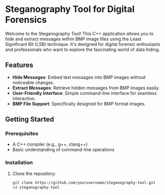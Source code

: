 # Steganography Tool for Digital Forensics

Welcome to the Steganography Tool! This C++ application allows you to hide and extract messages within BMP image files using the Least Significant Bit (LSB) technique. It's designed for digital forensic enthusiasts and professionals who want to explore the fascinating world of data hiding.

## Features

- **Hide Messages**: Embed text messages into BMP images without noticeable changes.
- **Extract Messages**: Retrieve hidden messages from BMP images easily.
- **User-Friendly Interface**: Simple command-line interface for seamless interaction.
- **BMP File Support**: Specifically designed for BMP format images.

## Getting Started

### Prerequisites

- A C++ compiler (e.g., g++, clang++)
- Basic understanding of command-line operations

### Installation

1. Clone the repository:
   ```bash
   git clone https://github.com/yourusername/steganography-tool.git
   cd steganography-tool
